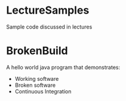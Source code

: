 # LectureSamples
Sample code discussed in lectures

# BrokenBuild
A hello world java program that demonstrates:
- Working software
- Broken software
- Continuous Integration


